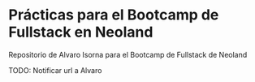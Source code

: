 # Prácticas para el Bootcamp de Fullstack en Neoland

Repositorio de Alvaro Isorna para el Bootcamp de Fullstack de Neoland

TODO: Notificar url a Alvaro

